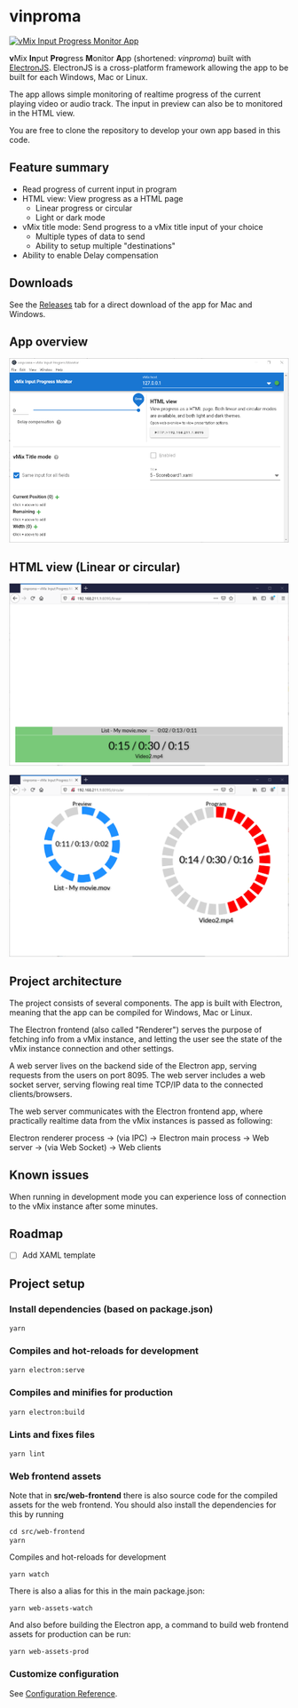 # vinproma

[![vMix Input Progress Monitor App](https://img.shields.io/github/downloads/jensstigaard/vinproma/total.svg)]()


**v**Mix **In**put **Pro**gress **M**onitor **A**pp (shortened: *vinproma*) built with [ElectronJS](https://electronjs.org). ElectronJS is a cross-platform framework allowing the app to be built for each Windows, Mac or Linux. 

The app allows simple monitoring of realtime progress of the current playing video or audio track. The input in preview can also be to monitored in the HTML view.

You are free to clone the repository to develop your own app based in this code.

## Feature summary
 - Read progress of current input in program
 - HTML view: View progress as a HTML page
   - Linear progress or circular
   - Light or dark mode
 - vMix title mode: Send progress to a vMix title input of your choice
   - Multiple types of data to send
   - Ability to setup multiple "destinations"
 - Ability to enable Delay compensation

## Downloads

See the [Releases](../../releases) tab for a direct download of the app for Mac and Windows.


## App overview
![vMix Input Progress Monitor App](./readme_assets/app-overview_041.png "Application overview")

## HTML view (Linear or circular)
![vMix Input Progress Monitor App - HTML view Linear](./readme_assets/html-view-linear.png "HTML view linear")

![vMix Input Progress Monitor App - HTML view Circular](./readme_assets/html-view-circular.png "HTML view circular")


## Project architecture
The project consists of several components. The app is built with Electron, meaning that the app can be compiled for Windows, Mac or Linux.

The Electron frontend (also called "Renderer") serves the purpose of fetching info from a vMix instance, and letting the user see the state of the vMix instance connection and other settings. 

A web server lives on the backend side of the Electron app, serving requests from the users on port 8095. The web server includes a web socket server, serving flowing real time TCP/IP data to the connected clients/browsers.

The web server communicates with the Electron frontend app, where practically realtime data from the vMix instances is passed as following:

Electron renderer process &#8594; (via IPC) &#8594; Electron main process &#8594; Web server &#8594; (via Web Socket) &#8594; Web clients

## Known issues
When running in development mode you can experience loss of connection to the vMix instance after some minutes.

## Roadmap

 - [ ] Add XAML template


## Project setup
### Install dependencies (based on package.json)
```
yarn
```

### Compiles and hot-reloads for development
```
yarn electron:serve
```

### Compiles and minifies for production
```
yarn electron:build
```

### Lints and fixes files
```
yarn lint
```

### Web frontend assets
Note that in **src/web-frontend** there is also source code for the compiled assets for the web frontend.
You should also install the dependencies for this by running
```
cd src/web-frontend
yarn
```

Compiles and hot-reloads for development
```
yarn watch
```

There is also a alias for this in the main package.json:
```
yarn web-assets-watch
```
And also before building the Electron app, a command to build web frontend assets for production can be run:
```
yarn web-assets-prod
```

### Customize configuration
See [Configuration Reference](https://cli.vuejs.org/config/).
